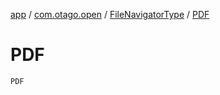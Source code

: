 [app](../../index.md) / [com.otago.open](../index.md) / [FileNavigatorType](index.md) / [PDF](./-p-d-f.md)

# PDF

`PDF`